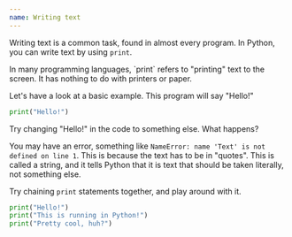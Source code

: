 ```yaml
---
name: Writing text
---
```


Writing text is a common task, found in almost every program. In Python, you can write text by using `print`.

<div class="alert alert-primary">
    In many programming languages, `print` refers to "printing" text to the screen. It has nothing to do with printers or paper.
</div>

Let's have a look at a basic example. This program will say "Hello!"

```python
print("Hello!")
```

<div class="alert alert-primary">
    Try changing "Hello!" in the code to something else. What happens?
</div>

You may have an error, something like `NameError: name 'Text' is not defined on line 1`. This is because the text has to be in "quotes". This is called a string, and it tells Python that it is text that should be taken literally, not something else.

Try chaining `print` statements together, and play around with it.
```python
print("Hello!")
print("This is running in Python!")
print("Pretty cool, huh?")
```